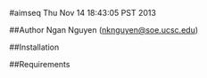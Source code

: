 #aimseq
Thu Nov 14 18:43:05 PST 2013

##Author
Ngan Nguyen (nknguyen@soe.ucsc.edu)

##Installation

##Requirements

##


